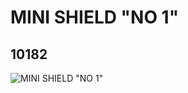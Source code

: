 # MINI SHIELD "NO 1"
## 10182
![MINI SHIELD "NO 1"](https://lc-www-live-s.legocdn.com/media/bricks/5/2/6022325.jpg)